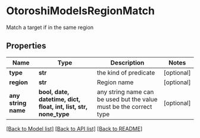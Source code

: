 # OtoroshiModelsRegionMatch

Match a target if in the same region

## Properties
Name | Type | Description | Notes
------------ | ------------- | ------------- | -------------
**type** | **str** | the kind of predicate | [optional] 
**region** | **str** | Region name | [optional] 
**any string name** | **bool, date, datetime, dict, float, int, list, str, none_type** | any string name can be used but the value must be the correct type | [optional]

[[Back to Model list]](../README.md#documentation-for-models) [[Back to API list]](../README.md#documentation-for-api-endpoints) [[Back to README]](../README.md)


